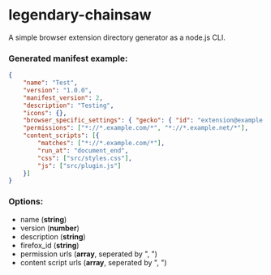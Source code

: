 # legendary-chainsaw
A simple browser extension directory generator as a node.js CLI.

### Generated manifest example:
```json
{
    "name": "Test",
    "version": "1.0.0",
    "manifest_version": 2,
    "description": "Testing",
    "icons": {},
    "browser_specific_settings": { "gecko": { "id": "extension@example.com" } },
    "permissions": ["*://*.example.com/*", "*://*.example.net/*"],
    "content_scripts": [{
        "matches": ["*://*.example.com/*"],
        "run_at": "document_end",
        "css": ["src/styles.css"],
        "js": ["src/plugin.js"]
    }]
}
```

### Options:

- name (**string**)
- version (**number**)
- description (**string**)
- firefox_id (**string**)
- permission urls (**array**, seperated by ", ")
- content script urls (**array**, seperated by ", ")